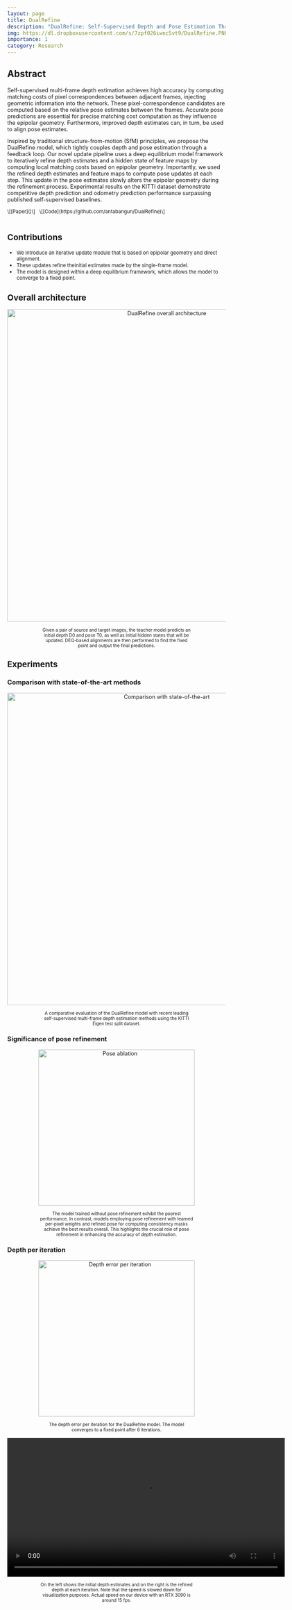 ```yaml
---
layout: page
title: DualRefine
description: "DualRefine: Self-Supervised Depth and Pose Estimation Through Iterative Epipolar Sampling and Refinement Toward Equilibrium"
img: https://dl.dropboxusercontent.com/s/7zpf026iwnc5vt9/DualRefine.PNG
importance: 1
category: Research
---
```

## Abstract

<span style="font-size:0.9em;">
Self-supervised multi-frame depth estimation achieves high accuracy by computing matching costs of pixel correspondences between adjacent frames, injecting geometric information into the network. These pixel-correspondence candidates are computed based on the relative pose estimates between the frames. Accurate pose predictions are essential for precise matching cost computation as they influence the epipolar geometry. Furthermore, improved depth estimates can, in turn, be used to align pose estimates.

Inspired by traditional structure-from-motion (SfM) principles, we propose the DualRefine model, which tightly couples depth and pose estimation through a feedback loop. Our novel update pipeline uses a deep equilibrium model framework to iteratively refine depth estimates and a hidden state of feature maps by computing local matching costs based on epipolar geometry. Importantly, we used the refined depth estimates and feature maps to compute pose updates at each step. This update in the pose estimates slowly alters the epipolar geometry during the refinement process. Experimental results on the KITTI dataset demonstrate competitive depth prediction and odometry prediction performance surpassing published self-supervised baselines.
</span>
<p style="margin: 0 auto; font-size:0.9em; text-align:left ; " markdown="1">
\[[Paper]()\] &nbsp; \[[Code](https://github.com/antabangun/DualRefine)\] 
  </p>

<br>


## Contributions

- <span style="font-size:0.9em;">We introduce an iterative update module that is based on epipolar geometry and direct alignment.</span>
- <span style="font-size:0.9em;">These updates refine theinitial estimates made by the single-frame model.</span>
- <span style="font-size:0.9em;">The model is designed within a deep equilibrium framework, which allows the model to converge to a fixed point.</span>

## Overall architecture
<p align="center">
  <img src="https://dl.dropboxusercontent.com/s/zwko0467yua2wab/Overall.gif" title="DualRefine overall architecture" data-zoomable width=720>
  <p style="margin: 0 auto; font-size:0.8em; text-align:center ; max-width: 70%;">
  Given a pair of source and target images, the teacher model predicts an initial depth D0 and pose T0, as well as
initial hidden states that will be updated. DEQ-based alignments are then performed to find the fixed point and output the final predictions.</p>
</p>


## Experiments
### Comparison with state-of-the-art methods
<p align="center">
  <img src="https://dl.dropboxusercontent.com/s/7183l0l14pt2o9v/DualRefineComparisonTable.PNG" title="Comparison with state-of-the-art" data-zoomable width=720>
  <p style="margin: 0 auto; font-size:0.8em; text-align:center ; max-width: 70%;">
  A comparative evaluation of the DualRefine model with recent leading self-supervised multi-frame depth estimation methods using the KITTI Eigen test split dataset.
  </p>
</p>

### Significance of pose refinement
<p align="center">
  <img src="https://dl.dropboxusercontent.com/s/vtwwak9fqyqubu3/DualRefinePoseTable.PNG" title="Pose ablation" data-zoomable width=360>
  <p style="margin: 0 auto; font-size:0.8em; text-align:center ; max-width: 70%;">
  The model trained without pose refinement exhibit the poorest performance. In contrast, models employing pose refinement with learned per-pixel weights and refined pose for computing consistency masks achieve the best results overall. This highlights the crucial role of pose refinement in enhancing the accuracy of depth estimation.
  </p>
</p>

### Depth per iteration
<p align="center">
  <img src="https://dl.dropboxusercontent.com/s/zdc8bsz85mqcvk8/Iters.PNG" title="Depth error per iteration" data-zoomable width=360>
  <p style="margin: 0 auto; font-size:0.8em; text-align:center ; max-width: 70%;">
  The depth error per iteration for the DualRefine model. The model converges to a fixed point after 6 iterations.
  </p>


<p align="center">
  <video width=640 controls>
    <source src="https://dl.dropboxusercontent.com/s/omnpmdoqkhdybci/Iterations.mp4" type="video/mp4">
    Your browser does not support the video tag.
  </video>
  <p style="margin: 0 auto; font-size:0.8em; text-align:center ; max-width: 70%;">
    On the left shows the initial depth estimates and on the right is the refined depth at each iteration. Note that the speed is slowed down for visualization purposes.
    Actual speed on our device with an RTX 3090 is around 15 fps.
  </p>
</p>
